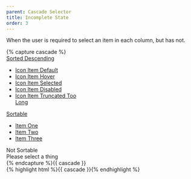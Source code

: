 ```yaml
---
parent: Cascade Selector
title: Incomplete State
order: 3
---
```

<p>When the user is required to select an item in each column, but has not.</p>
<div style="overflow: hidden;">
  <div class="rs-pull-left" style="margin-right: 2em; width:50em;">
{% capture cascade %}<div class="rs-cascade">
  <div class="rs-cascade-column" style="width: 30%">
    <div class="rs-cascade-column-header">
      <a href="#" class="rs-table-sort rs-table-sort-desc">
        <span class="rs-table-sort-text">Sorted Descending</span>
        <span class="rs-table-sort-indicator"></span>
      </a>
    </div>
    <div class="rs-cascade-column-content">
      <ul class="rs-cascade-list">
        <li class="rs-cascade-list-item">
          <a href="#item-one-child" class="rs-cascade-list-item-content">
            <i class="rs-cascade-arrow"></i>
            <div class="rs-cascade-list-item-label">Icon Item Default</div>
          </a>
        </li>
        <li class="rs-cascade-list-item hover">
          <a href="#item-two-child" class="rs-cascade-list-item-content">
            <i class="rs-cascade-arrow"></i>
            <div class="rs-cascade-list-item-label">Icon Item Hover</div>
          </a>
        </li>
        <li class="rs-cascade-list-item selected">
          <a href="#item-two-child" class="rs-cascade-list-item-content">
            <i class="rs-cascade-arrow"></i>
            <div class="rs-cascade-list-item-label">Icon Item Selected</div>
          </a>
        </li>
        <li class="rs-cascade-list-item disabled">
          <a href="#item-two-child" class="rs-cascade-list-item-content">
            <i class="rs-cascade-arrow"></i>
            <div class="rs-cascade-list-item-label">Icon Item Disabled</div>
          </a>
        </li>
        <li class="rs-cascade-list-item">
          <a href="#item-two-child" class="rs-cascade-list-item-content">
            <i class="rs-cascade-arrow"></i>
            <div class="rs-cascade-list-item-label">Icon Item Truncated Too Long</div>
          </a>
        </li>
      </ul>
    </div>
  </div>
  <div class="rs-cascade-column" style="width: 22%">
    <div class="rs-cascade-column-header">
      <a href="#" class="rs-table-sort hover">
        <span class="rs-table-sort-text">Sortable</span>
        <span class="rs-table-sort-indicator"></span>
      </a>
    </div>
    <div class="rs-cascade-column-content" id="item-one-child">
      <ul class="rs-cascade-list">
        <li class="rs-cascade-list-item ">
          <a href="#item-one-child-a-details" class="rs-cascade-list-item-content">
            <i class="rs-cascade-arrow"></i>
            <div class="rs-cascade-list-item-label">Item One</div>
          </a>
        </li>
        <li class="rs-cascade-list-item">
          <a href="#item-one-child-b-details" class="rs-cascade-list-item-content">
            <i class="rs-cascade-arrow"></i>
            <div class="rs-cascade-list-item-label">Item Two</div>
          </a>
        </li>
        <li class="rs-cascade-list-item">
          <a href="#item-one-child-b-details" class="rs-cascade-list-item-content">
            <i class="rs-cascade-arrow"></i>
            <div class="rs-cascade-list-item-label">Item Three</div>
          </a>
        </li>
      </ul>
    </div>
  </div>
  <div class="rs-cascade-column" style="width: 48%">
    <div class="rs-cascade-column-header">Not Sortable</div>
    <div class="rs-cascade-column-content">
      <div class="rs-cascade-message">Please select a thing</div>
    </div>
  </div>
</div>{% endcapture %}{{ cascade }}
  </div>
  <div class="rs-pull-left">{% highlight html %}{{ cascade }}{% endhighlight %}</div>
</div>
